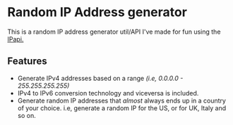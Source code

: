<h1> Random IP Address generator </h1>

<div>
    This is a random IP address generator util/API 
    I've made for fun using the <a href="https://ipapi.co/" target="_blank"> IPapi. </a>
</div>

<h2>
    <strong>Features</strong>
</h2>

- Generate IPv4 addresses based on a range *(i.e, 0.0.0.0 - 255.255.255.255)* 
- IPv4 to IPv6 conversion technology and viceversa is included.
- Generate random IP addresses that *almost* always ends up in a country of your choice. i.e, generate a random IP for the US, or for UK, Italy and so on.
